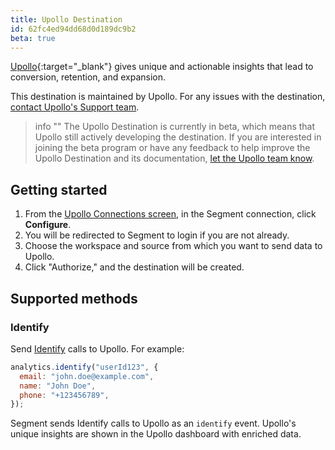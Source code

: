 ```yaml
---
title: Upollo Destination
id: 62fc4ed94dd68d0d189dc9b2
beta: true
---
```


[Upollo](https://upollo.ai?utm_source=segmentio&utm_medium=docs&utm_campaign=partners){:target="_blank"} gives unique and actionable insights that lead to conversion, retention, and expansion.

This destination is maintained by Upollo. For any issues with the destination, [contact Upollo's Support team](mailto:support@upollo.ai).

> info ""
> The Upollo Destination is currently in beta, which means that Upollo still actively developing the destination. If you are interested in joining the beta program or have any feedback to help improve the Upollo Destination and its documentation, [let the Upollo team know](mailto:support@upollo.ai).


## Getting started

1. From the [Upollo Connections screen](https://app.upollo.ai/settings/connections), in the Segment connection, click **Configure**.
2. You will be redirected to Segment to login if you are not already.
3. Choose the workspace and source from which you want to send data to Upollo.
4. Click "Authorize," and the destination will be created.

## Supported methods

### Identify

Send [Identify](/docs/connections/spec/identify) calls to Upollo. For example:

```js
analytics.identify("userId123", {
  email: "john.doe@example.com",
  name: "John Doe",
  phone: "+123456789",
});
```

Segment sends Identify calls to Upollo as an `identify` event. Upollo's unique insights are shown in the Upollo dashboard with enriched data.
